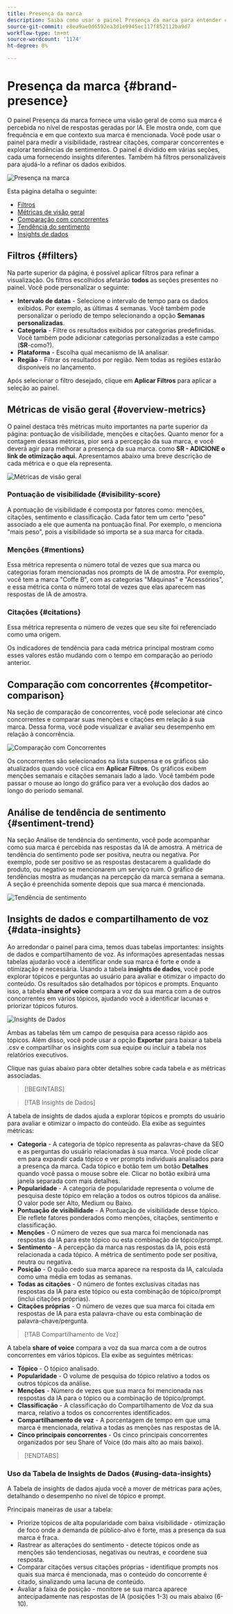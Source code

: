 ```yaml
---
title: Presença da marca
description: Saiba como usar o painel Presença da marca para entender como sua marca é percebida no nível de respostas geradas por IA.
source-git-commit: e8ea9ae0d6592ea3d1e9945ec117f852112ba9d7
workflow-type: tm+mt
source-wordcount: '1174'
ht-degree: 0%

---
```



# Presença da marca {#brand-presence}

O painel Presença da marca fornece uma visão geral de como sua marca é percebida no nível de respostas geradas por IA. Ele mostra onde, com que frequência e em que contexto sua marca é mencionada. Você pode usar o painel para medir a visibilidade, rastrear citações, comparar concorrentes e explorar tendências de sentimentos. O painel é dividido em várias seções, cada uma fornecendo insights diferentes. Também há filtros personalizáveis para ajudá-lo a refinar os dados exibidos.

![Presença na marca](/help/dashboards/assets/brand-main.png)

Esta página detalha o seguinte:

* [Filtros](#filters)
* [Métricas de visão geral](##key-metrics)
* [Comparação com concorrentes](##competitor-comparison)
* [Tendência do sentimento](#sentiment-trend)
* [Insights de dados](#data-insights)

## Filtros {#filters}

Na parte superior da página, é possível aplicar filtros para refinar a visualização. Os filtros escolhidos afetarão **todos** as seções presentes no painel. Você pode personalizar o seguinte:

* **Intervalo de datas** - Selecione o intervalo de tempo para os dados exibidos. Por exemplo, as últimas 4 semanas. Você também pode personalizar o período de tempo selecionando a opção **Semanas personalizadas**.
* **Categoria** - Filtre os resultados exibidos por categorias predefinidas. Você também pode adicionar categorias personalizadas a este campo (**SR**-como?).
* **Plataforma** - Escolha qual mecanismo de IA analisar.
* **Região** - Filtrar os resultados por região. Nem todas as regiões estarão disponíveis no lançamento.

Após selecionar o filtro desejado, clique em **Aplicar Filtros** para aplicar a seleção ao painel.

## Métricas de visão geral {#overview-metrics}

O painel destaca três métricas muito importantes na parte superior da página: pontuação de visibilidade, menções e citações. Quanto menor for a contagem dessas métricas, pior será a percepção da sua marca, e você deverá agir para melhorar a presença da sua marca. como **SR - ADICIONE o link de otimização aqui**. Apresentamos abaixo uma breve descrição de cada métrica e o que ela representa.

![Métricas de visão geral](/help/dashboards/assets/overview-metrics.png)

### Pontuação de visibilidade {#visibility-score}

A pontuação de visibilidade é composta por fatores como: menções, citações, sentimento e classificação. Cada fator tem um certo &quot;peso&quot; associado a ele que aumenta na pontuação final. Por exemplo, o menciona &quot;mais peso&quot;, pois a visibilidade só importa se a sua marca for citada.

### Menções {#mentions}

Essa métrica representa o número total de vezes que sua marca ou categorias foram mencionadas nos prompts de IA de amostra. Por exemplo, você tem a marca &quot;Coffe B&quot;, com as categorias &quot;Máquinas&quot; e &quot;Acessórios&quot;, e essa métrica conta o número total de vezes que elas aparecem nas respostas de IA de amostra.

### Citações {#citations}

Essa métrica representa o número de vezes que seu site foi referenciado como uma origem.

Os indicadores de tendência para cada métrica principal mostram como esses valores estão mudando com o tempo em comparação ao período anterior.

## Comparação com concorrentes {#competitor-comparison}

Na seção de comparação de concorrentes, você pode selecionar até cinco concorrentes e comparar suas menções e citações em relação à sua marca. Dessa forma, você pode visualizar e avaliar seu desempenho em relação à concorrência.

![Comparação com Concorrentes](/help/dashboards/assets/competitor-comparison.png)

Os concorrentes são selecionados na lista suspensa e os gráficos são atualizados quando você clica em **Aplicar Filtros**. Os gráficos exibem menções semanais e citações semanais lado a lado. Você também pode passar o mouse ao longo do gráfico para ver a evolução dos dados ao longo do período semanal.

## Análise de tendência de sentimento {#sentiment-trend}

Na seção Análise de tendência do sentimento, você pode acompanhar como sua marca é percebida nas respostas da IA de amostra. A métrica de tendência do sentimento pode ser positiva, neutra ou negativa. Por exemplo, pode ser positivo se as respostas destacarem a qualidade do produto, ou negativo se mencionarem um serviço ruim. O gráfico de tendências mostra as mudanças na percepção da marca semana a semana. A seção é preenchida somente depois que sua marca é mencionada.

![Tendência de sentimento](/help/dashboards/assets/sentiment-trend.png)

## Insights de dados e compartilhamento de voz {#data-insights}

Ao arredondar o painel para cima, temos duas tabelas importantes: insights de dados e compartilhamento de voz. As informações apresentadas nessas tabelas ajudarão você a identificar onde sua marca é forte e onde a otimização é necessária.  Usando a tabela **insights de dados**, você pode explorar tópicos e perguntas ao usuário para avaliar e otimizar o impacto do conteúdo. Os resultados são detalhados por tópicos e prompts. Enquanto isso, a tabela **share of voice** compara a voz da sua marca com a de outros concorrentes em vários tópicos, ajudando você a identificar lacunas e priorizar tópicos futuros.

![Insights de Dados](/help/dashboards/assets/data-insights.png)

Ambas as tabelas têm um campo de pesquisa para acesso rápido aos tópicos. Além disso, você pode usar a opção **Exportar** para baixar a tabela .csv e compartilhar os insights com sua equipe ou incluir a tabela nos relatórios executivos.

Clique nas guias abaixo para obter detalhes sobre cada tabela e as métricas associadas.

>[!BEGINTABS]

>[!TAB Insights de Dados]

A tabela de insights de dados ajuda a explorar tópicos e prompts do usuário para avaliar e otimizar o impacto do conteúdo. Ela exibe as seguintes métricas:

* **Categoria** - A categoria de tópico representa as palavras-chave da SEO e as perguntas do usuário relacionadas à sua marca. Você pode clicar em para expandir cada tópico e ver prompts individuais analisados para a presença da marca. Cada tópico e botão tem um botão **Detalhes** quando você passa o mouse sobre ele. Clicar no botão exibirá uma janela separada com mais detalhes.
* **Popularidade** - A categoria de popularidade representa o volume de pesquisa deste tópico em relação a todos os outros tópicos da análise. O valor pode ser Alto, Medium ou Baixo.
* **Pontuação de visibilidade** - A Pontuação de visibilidade desse tópico. Ele reflete fatores ponderados como menções, citações, sentimento e classificação.
* **Menções** - O número de vezes que sua marca foi mencionada nas respostas da IA para este tópico ou esta combinação de tópico/prompt.
* **Sentimento** - A percepção da marca nas respostas da IA, pois está relacionada a cada tópico. A métrica de sentimento pode ser positiva, neutra ou negativa.
* **Posição** - O quão cedo sua marca aparece na resposta da IA, calculada como uma média em todas as semanas.
* **Todas as citações** - O número de fontes exclusivas citadas nas respostas da IA para este tópico ou esta combinação de tópico/prompt (inclui citações próprias).
* **Citações próprias** - O número de vezes que sua marca foi citada em respostas de IA para esta palavra-chave ou esta combinação de palavra-chave/pergunta.

>[!TAB Compartilhamento de Voz]

A tabela **share of voice** compara a voz da sua marca com a de outros concorrentes em vários tópicos. Ela exibe as seguintes métricas:

* **Tópico** - O tópico analisado.
* **Popularidade** - O volume de pesquisa do tópico relativo a todos os outros tópicos da análise.
* **Menções** - Número de vezes que sua marca foi mencionada nas respostas da IA para o tópico ou a combinação de tópico/prompt.
* **Classificação** - A classificação do Compartilhamento de Voz da sua marca, relativo a todos os concorrentes identificados.
* **Compartilhamento de voz** - A porcentagem de tempo em que uma marca é mencionada, relativa a todas as menções nas respostas de IA.
* **Cinco principais concorrentes** - Os cinco principais concorrentes organizados por seu Share of Voice (do mais alto ao mais baixo).

>[!ENDTABS]

### Uso da Tabela de Insights de Dados {#using-data-insights}

A Tabela de insights de dados ajuda você a mover de métricas para ações, detalhando o desempenho no nível de tópico e prompt.

Principais maneiras de usar a tabela:

* Priorize tópicos de alta popularidade com baixa visibilidade - otimização de foco onde a demanda de público-alvo é forte, mas a presença da sua marca é fraca.
* Rastrear as alterações do sentimento - detecte tópicos onde as menções são tendenciosas, negativas ou neutras, e coordene sua resposta.
* Comparar citações versus citações próprias - identifique prompts nos quais sua marca é mencionada, mas o conteúdo do concorrente é citado, sinalizando uma lacuna de conteúdo.
* Avaliar a faixa de posição - monitore se sua marca aparece antecipadamente nas respostas de IA (posições 1-3) ou mais abaixo (6-10).
